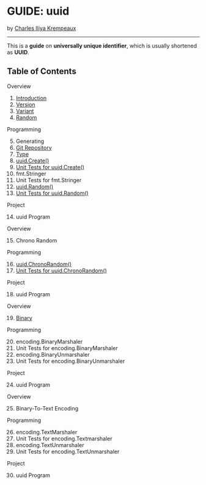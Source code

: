 # GUIDE: uuid

by [Charles Iliya Krempeaux](http://changelog.ca/)

---

This is a **guide** on **universally unique identifier**, which is usually shortened as **UUID**.

## Table of Contents

Overview

1. [Introduction](chapters/introduction/README.md)
2. [Version](chapters/version/README.md)
3. [Variant](chapters/variant/README.md)
4. [Random](chapters/random/README.md)

Programming

5. Generating
6. [Git Repository](chapters/git-repository/README.md)
7. [Type](chapters/type/README.md)
8. [uuid.Create()](chapters/function-create/READMEmd)
9. [Unit Tests for uuid.Create()](chapters/function-create-unit-tests/README.md)
10. fmt.Stringer
11. Unit Tests for fmt.Stringer
12. [uuid.Random()](chapters/function-random/README.md)
13. [Unit Tests for uuid.Random()](chapters/function-random/unit-tests/README.md)

Project

14. uuid Program

Overview

15. Chrono Random

Programming

16. [uuid.ChronoRandom()](chapters/function-chronorandom/README.md)
17. [Unit Tests for uuid.ChronoRandom()](chapters/function-chronorandom-unit-tests/README.md)

Project

18. uuid Program

Overview

19. [Binary](chapters/binary/README.md)

Programming

20. encoding.BinaryMarshaler
21. Unit Tests for encoding.BinaryMarshaler
22. encoding.BinaryUnmarshaler
23. Unit Tests for encoding.BinaryUnmarshaler

Project

24. uuid Program

Overview

25. Binary-To-Text Encoding

Programming

26. encoding.TextMarshaler
27. Unit Tests for encoding.Textmarshaler
28. encoding.TextUnmarshaler
29. Unit Tests for encoding.TextUnmarshaler

Project

30. uuid Program
